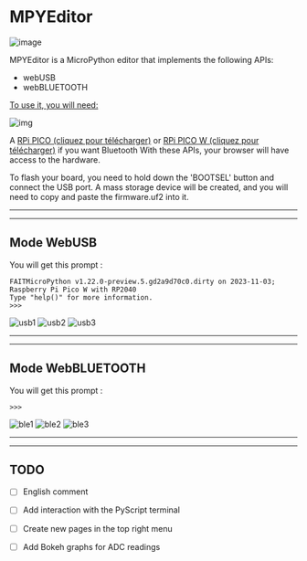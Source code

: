 # MPYEditor

![image](https://github.com/patfrench/patfrench.github.io/assets/44723412/6d870a2a-7e90-4de3-92d0-81126be5b87e)



MPYEditor is a MicroPython editor that implements the following APIs:
- webUSB
- webBLUETOOTH

<u>To use it, you will need:</u>

![img](https://github.com/patfrench/patfrench.github.io/assets/44723412/77e9bccf-22b5-4787-a4fd-cf188a700c7c)

A [RPi PICO (cliquez pour télécharger)](https://github.com/patfrench/patfrench.github.io/blob/main/firmware%20RP2_PICO/) or [RPi PICO W (cliquez pour télécharger)](https://github.com/patfrench/patfrench.github.io/blob/main/firmware%20RP2_PICO_W/) if you want Bluetooth
With these APIs, your browser will have access to the hardware.

To flash your board, you need to hold down the 'BOOTSEL' button and connect the USB port. A mass storage device will be created, and you will need to copy and paste the firmware.uf2 into it.
***
***
## Mode WebUSB
You will get this prompt :
``` MPY: soft reboot
FAITMicroPython v1.22.0-preview.5.gd2a9d70c0.dirty on 2023-11-03; Raspberry Pi Pico W with RP2040
Type "help()" for more information.
>>>
```

![usb1](https://github.com/patfrench/patfrench.github.io/assets/44723412/0ffb38cc-9555-44ed-87e4-eaa89a42d00a)
![usb2](https://github.com/patfrench/patfrench.github.io/assets/44723412/43f24231-2dc1-43c4-a038-c5226fee837c)
![usb3](https://github.com/patfrench/patfrench.github.io/assets/44723412/42666fe9-a9a3-4156-bc1d-8d4acce98028)

***
***
## Mode WebBLUETOOTH
You will get this prompt :
```
>>>
```
![ble1](https://github.com/patfrench/patfrench.github.io/assets/44723412/baf5cd9b-99ac-47cf-b84c-99eadaaf3bec)
![ble2](https://github.com/patfrench/patfrench.github.io/assets/44723412/8a761ed5-df8f-4022-a843-b64229e67df8)
![ble3](https://github.com/patfrench/patfrench.github.io/assets/44723412/a91da516-dcb8-4744-a2e9-edbb25464125)

***
***
## TODO
- [ ] English comment
- [ ] Add interaction with the PyScript terminal
- [ ] Create new pages in the top right menu
- [ ] Add Bokeh graphs for ADC readings



